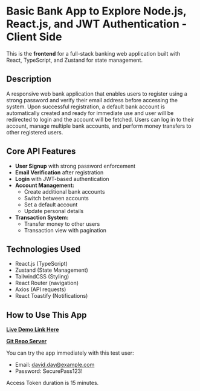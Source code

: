 # Basic Bank App to Explore Node.js, React.js, and JWT Authentication - Client Side

This is the **frontend** for a full-stack banking web application built with React, TypeScript, and Zustand for state management.

## Description

A responsive web bank application that enables users to register using a strong password and verify their email address before accessing the system. Upon successful registration, a default bank account is automatically created and ready for immediate use and user will be redirected to login and the account will be fetched. Users can log in to their account, manage multiple bank accounts, and perform money transfers to other registered users.

## Core API Features

- **User Signup** with strong password enforcement
- **Email Verification** after registration
- **Login** with JWT-based authentication
- **Account Management:**
  - Create additional bank accounts
  - Switch between accounts
  - Set a default account
  - Update personal details
- **Transaction System:**
  - Transfer money to other users
  - Transaction view with pagination

## Technologies Used

- React.js (TypeScript)
- Zustand (State Management)
- TailwindCSS (Styling)
- React Router (navigation)
- Axios (API requests)
- React Toastify (Notifications)

## How to Use This App

[**Live Demo Link Here**](https://bank-app-client-pink.vercel.app/)

[**Git Repo Server**](https://github.com/OffirRokach/bank-app-server)

You can try the app immediately with this test user:

- Email: david.day@example.com
- Password: SecurePass123!

Access Token duration is 15 minutes.



